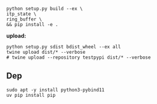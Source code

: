 ```console
python setup.py build --ex \
itp_state \
ring_buffer \
&& pip install -e .
```

**upload:**

```console
python setup.py sdist bdist_wheel --ex all
twine upload dist/* --verbose
# twine upload --repository testpypi dist/* --verbose
```

## Dep

```
sudo apt -y install python3-pybind11
uv pip install pip
```

